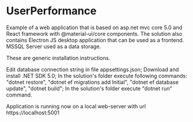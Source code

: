 # UserPerformance
Example of a web application that is based on asp.net mvc core 5.0 and React framework with @material-ui/core components.
The solution also contains Electron JS desktop application that can be used as a frontend.
MSSQL Server used as a data storage.

These are generic installation instructions.

Edit database connection string in file appsettings.json;
Download and install .NET SDK 5.0;
In the solution's folder execute following commands: "dotnet restore", "dotnet ef migrations add Initial", "dotnet ef database update", "dotnet build";
In the solution's folder execute "dotnet run" command.

Application is running now on a local web-server with url https://localhost:5001
